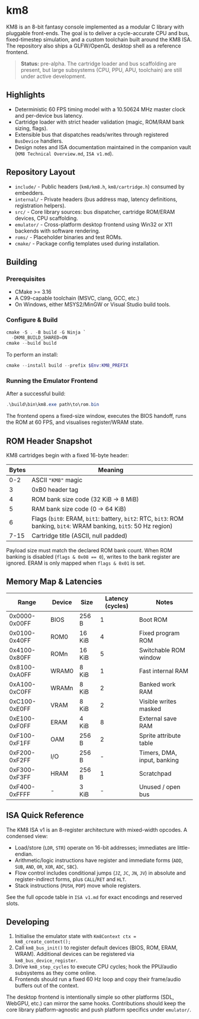 # km8

KM8 is an 8-bit fantasy console implemented as a modular C library with pluggable front-ends. The goal is to deliver a cycle-accurate CPU and bus, fixed-timestep simulation, and a custom toolchain built around the KM8 ISA. The repository also ships a GLFW/OpenGL desktop shell as a reference frontend.

> **Status:** pre-alpha. The cartridge loader and bus scaffolding are present, but large subsystems (CPU, PPU, APU, toolchain) are still under active development.

## Highlights
- Deterministic 60 FPS timing model with a 10.50624 MHz master clock and per-device bus latency.
- Cartridge loader with strict header validation (magic, ROM/RAM bank sizing, flags).
- Extensible bus that dispatches reads/writes through registered `BusDevice` handlers.
- Design notes and ISA documentation maintained in the companion vault (`KM8 Technical Overview.md`, `ISA v1.md`).

## Repository Layout
- `include/` - Public headers (`km8/km8.h`, `km8/cartridge.h`) consumed by embedders.
- `internal/` - Private headers (bus address map, latency definitions, registration helpers).
- `src/` - Core library sources: bus dispatcher, cartridge ROM/ERAM devices, CPU scaffolding.
- `emulator/` - Cross-platform desktop frontend using Win32 or X11 backends with software rendering.
- `roms/` - Placeholder binaries and test ROMs.
- `cmake/` - Package config templates used during installation.

## Building

### Prerequisites
- CMake >= 3.16
- A C99-capable toolchain (MSVC, clang, GCC, etc.)
- On Windows, either MSYS2/MinGW or Visual Studio build tools.

### Configure & Build

```powershell
cmake -S . -B build -G Ninja `
  -DKM8_BUILD_SHARED=ON
cmake --build build
```

To perform an install:

```powershell
cmake --install build --prefix $Env:KM8_PREFIX
```

### Running the Emulator Frontend

After a successful build:

```powershell
.\build\bin\km8.exe path\to\rom.bin
```

The frontend opens a fixed-size window, executes the BIOS handoff, runs the ROM at 60 FPS, and visualises register/WRAM state.

## ROM Header Snapshot

KM8 cartridges begin with a fixed 16-byte header:

| Bytes | Meaning |
| --- | --- |
| 0-2 | ASCII `"KM8"` magic |
| 3 | 0xB0 header tag |
| 4 | ROM bank size code (32 KiB -> 8 MiB) |
| 5 | RAM bank size code (0 -> 64 KiB) |
| 6 | Flags (`bit0`: ERAM, `bit1`: battery, `bit2`: RTC, `bit3`: ROM banking, `bit4`: WRAM banking, `bit5`: 50 Hz region) |
| 7-15 | Cartridge title (ASCII, null padded) |

Payload size must match the declared ROM bank count. When ROM banking is disabled (`flags & 0x08 == 0`), writes to the bank register are ignored. ERAM is only mapped when `flags & 0x01` is set.

## Memory Map & Latencies

| Range | Device | Size | Latency (cycles) | Notes |
| --- | --- | --- | --- | --- |
| 0x0000-0x00FF | BIOS | 256 B | 1 | Boot ROM |
| 0x0100-0x40FF | ROM0 | 16 KiB | 4 | Fixed program ROM |
| 0x4100-0x80FF | ROMn | 16 KiB | 5 | Switchable ROM window |
| 0x8100-0xA0FF | WRAM0 | 8 KiB | 1 | Fast internal RAM |
| 0xA100-0xC0FF | WRAMn | 8 KiB | 2 | Banked work RAM |
| 0xC100-0xE0FF | VRAM | 8 KiB | 2 | Visible writes masked |
| 0xE100-0xF0FF | ERAM | 4 KiB | 8 | External save RAM |
| 0xF100-0xF1FF | OAM | 256 B | 2 | Sprite attribute table |
| 0xF200-0xF2FF | I/O | 256 B | - | Timers, DMA, input, banking |
| 0xF300-0xF3FF | HRAM | 256 B | 1 | Scratchpad |
| 0xF400-0xFFFF | - | 3 KiB | - | Unused / open bus |

## ISA Quick Reference

The KM8 ISA v1 is an 8-register architecture with mixed-width opcodes. A condensed view:

- Load/store (`LDR`, `STR`) operate on 16-bit addresses; immediates are little-endian.
- Arithmetic/logic instructions have register and immediate forms (`ADD`, `SUB`, `AND`, `OR`, `XOR`, `ADC`, `SBC`).
- Flow control includes conditional jumps (`JZ`, `JC`, `JN`, `JV`) in absolute and register-indirect forms, plus `CALL`/`RET` and `HLT`.
- Stack instructions (`PUSH`, `POP`) move whole registers.

See the full opcode table in `ISA v1.md` for exact encodings and reserved slots.

## Developing

1. Initialise the emulator state with `Km8Context ctx = km8_create_context();`
2. Call `km8_bus_init()` to register default devices (BIOS, ROM, ERAM, WRAM). Additional devices can be registered via `km8_bus_device_register`.
3. Drive `km8_step_cycles` to execute CPU cycles; hook the PPU/audio subsystems as they come online.
4. Frontends should run a fixed 60 Hz loop and copy their frame/audio buffers out of the context.

The desktop frontend is intentionally simple so other platforms (SDL, WebGPU, etc.) can mirror the same hooks. Contributions should keep the core library platform-agnostic and push platform specifics under `emulator/`.
